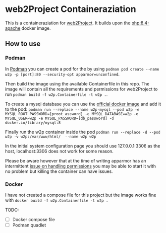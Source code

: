 # web2Project Containeraziation

This is a containeraziation for [web2Project](https://github.com/web2project/web2project). It builds upon the [php:8.4-apache](https://hub.docker.com/_/php/) docker image.

## How to use

### Podman

In [Podman](https://podman.io/) you can create a pod for the by using `podman pod create --name w2p -p [port]:80 --security-opt apparmor=unconfined`. 

Then build the image using the available Containerfile in this repo. The image will contain all the requirements and permissions for web2Project to run `podman build -f w2p.Containerfile -t w2p .`. 

To create a mysql database you can use the [official docker image](https://hub.docker.com/_/mysql/) and add it to the pod: `podman run --replace --name w2p-mysql --pod w2p -e MYSQL_ROOT_PASSWORD=[proot_assword] -e MYSQL_DATABASE=w2p -e MYSQL_USER=w2p -e MYSQL_PASSWORD=[db_password] -d docker.io/library/mysql:8`

Finally run the w2p container inside the pod `podman run --replace -d --pod w2p -v w2p:/var/www/html/  --name w2p w2p`

In the initial system configuration page you should use 127.0.0.1:3306 as the host, localhost:3306 does not work for some reason.

Please be aware however that at the time of writing apparmor has an intermittent [issue on handling permissions](https://github.com/containers/podman/issues/24142) you may be able to start it with no problem but killing the container can have issues.

### Docker

I have not created a compose file for this project but the image works fine with `docker build -f w2p.Containerfile -t w2p .`

TODO:
- [ ] Docker compose file
- [ ] Podman quadlet